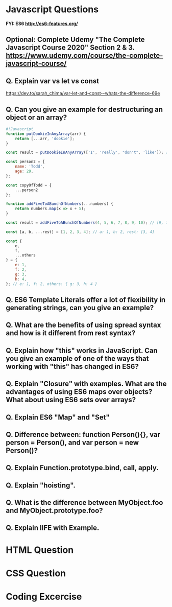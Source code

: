 # Javascript Questions 
**FYI: ES6 <http://es6-features.org/>**

## Optional: Complete Udemy "The Complete Javascript Course 2020" Section 2 & 3. <https://www.udemy.com/course/the-complete-javascript-course/>

## Q. Explain var vs let vs const
<https://dev.to/sarah_chima/var-let-and-const--whats-the-difference-69e>

## Q. Can you give an example for destructuring an object or an array?

```Javascript
#!Javascript
function putDookieInAnyArray(arr) {
    return [...arr, 'dookie'];
}

const result = putDookieInAnyArray(['I', 'really', "don't", 'like']); // ["I", "really", "don't", "like", "dookie"]

const person2 = {
    name: 'Todd',
    age: 29,
};

const copyOfTodd = {
    ...person2
};

function addFiveToABunchOfNumbers(...numbers) {
    return numbers.map(x => x + 5);
}

const result = addFiveToABunchOfNumbers(4, 5, 6, 7, 8, 9, 10); // [9, 10, 11, 12, 13, 14, 15]

const [a, b, ...rest] = [1, 2, 3, 4]; // a: 1, b: 2, rest: [3, 4]

const {
    e,
    f,
    ...others
} = {
    e: 1,
    f: 2,
    g: 3,
    h: 4,
}; // e: 1, f: 2, others: { g: 3, h: 4 }
```

## Q. ES6 Template Literals offer a lot of flexibility in generating strings, can you give an example?

## Q. What are the benefits of using spread syntax and how is it different from rest syntax?

## Q. Explain how "this" works in JavaScript. Can you give an example of one of the ways that working with "this" has changed in ES6?

## Q. Explain "Closure" with examples. What are the advantages of using ES6 maps over objects? What about using ES6 sets over arrays? 

## Q. Explain ES6 "Map" and "Set"

## Q. Difference between: function Person(){}, var person = Person(), and var person = new Person()?

## Q. Explain Function.prototype.bind, call, apply.

## Q. Explain "hoisting".

## Q. What is the difference between MyObject.foo and MyObject.prototype.foo?

## Q. Explain IIFE with Example.

# HTML Question
# CSS Question
# Coding Excercise
